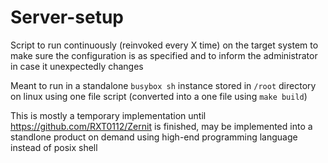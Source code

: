 # Server-setup

Script to run continuously (reinvoked every X time) on the target system to make sure the configuration is as specified and to inform the administrator in case it unexpectedly changes

Meant to run in a standalone `busybox sh` instance stored in `/root` directory on linux using one file script (converted into a one file using `make build`)

This is mostly a temporary implementation until https://github.com/RXT0112/Zernit is finished, may be implemented into a standlone product on demand using high-end programming language instead of posix shell

